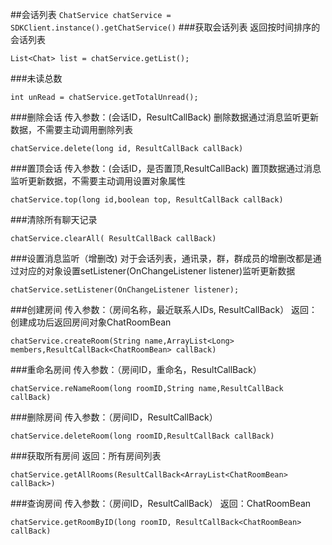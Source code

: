 ##会话列表 
`ChatService chatService = SDKClient.instance().getChatService()`
###获取会话列表
返回按时间排序的会话列表 
```
List<Chat> list = chatService.getList();
```
###未读总数 
```
int unRead = chatService.getTotalUnread();
```
###删除会话
传入参数：(会话ID，ResultCallBack)
删除数据通过消息监听更新数据，不需要主动调用删除列表
```
chatService.delete(long id, ResultCallBack callBack)
```
###置顶会话
传入参数：(会话ID，是否置顶,ResultCallBack)
置顶数据通过消息监听更新数据，不需要主动调用设置对象属性
```
chatService.top(long id,boolean top, ResultCallBack callBack)
```
###清除所有聊天记录
```
chatService.clearAll( ResultCallBack callBack)
```
###设置消息监听（增删改)
对于会话列表，通讯录，群，群成员的增删改都是通过对应的对象设置setListener(OnChangeListener listener)监听更新数据
```
chatService.setListener(OnChangeListener listener);
```
###创建房间
传入参数：（房间名称，最近联系人IDs, ResultCallBack<ChatRoomBean>）
返回：创建成功后返回房间对象ChatRoomBean
```
chatService.createRoom(String name,ArrayList<Long> members,ResultCallBack<ChatRoomBean> callBack)
```
###重命名房间
传入参数：（房间ID，重命名，ResultCallBack）
```
chatService.reNameRoom(long roomID,String name,ResultCallBack callBack)
```
###删除房间
传入参数：（房间ID，ResultCallBack）
```
chatService.deleteRoom(long roomID,ResultCallBack callBack)
```
###获取所有房间
返回：所有房间列表
```
chatService.getAllRooms(ResultCallBack<ArrayList<ChatRoomBean> callBack>)
```
###查询房间
传入参数：（房间ID，ResultCallBack<ChatRoomBean>）
返回：ChatRoomBean
```
chatService.getRoomByID(long roomID, ResultCallBack<ChatRoomBean> callBack)
```